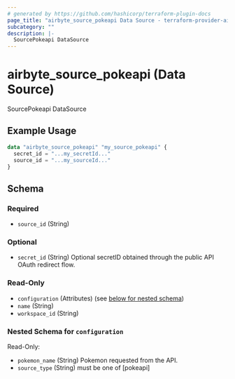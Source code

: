 ```yaml
---
# generated by https://github.com/hashicorp/terraform-plugin-docs
page_title: "airbyte_source_pokeapi Data Source - terraform-provider-airbyte"
subcategory: ""
description: |-
  SourcePokeapi DataSource
---
```


# airbyte_source_pokeapi (Data Source)

SourcePokeapi DataSource

## Example Usage

```terraform
data "airbyte_source_pokeapi" "my_source_pokeapi" {
  secret_id = "...my_secretId..."
  source_id = "...my_sourceId..."
}
```

<!-- schema generated by tfplugindocs -->
## Schema

### Required

- `source_id` (String)

### Optional

- `secret_id` (String) Optional secretID obtained through the public API OAuth redirect flow.

### Read-Only

- `configuration` (Attributes) (see [below for nested schema](#nestedatt--configuration))
- `name` (String)
- `workspace_id` (String)

<a id="nestedatt--configuration"></a>
### Nested Schema for `configuration`

Read-Only:

- `pokemon_name` (String) Pokemon requested from the API.
- `source_type` (String) must be one of [pokeapi]


